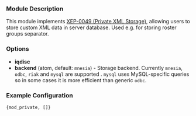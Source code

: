 ### Module Description
This module implements [XEP-0049 (Private XML Storage)](http://xmpp.org/extensions/xep-0049.html), allowing users to store custom XML data in server database. Used e.g. for storing roster groups separator.

### Options
* **iqdisc**
* **backend** (atom, default: `mnesia`) - Storage backend. Currently `mnesia`, `odbc`, `riak` and `mysql` are supported . `mysql` uses MySQL-specific queries so in some cases it is more efficient than generic `odbc`.

### Example Configuration
```
{mod_private, []}
```